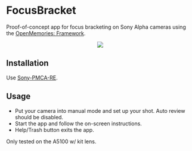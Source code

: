 # FocusBracket

Proof-of-concept app for focus bracketing on Sony Alpha cameras using the [OpenMemories: Framework](https://github.com/ma1co/OpenMemories-Framework).

<p align="center"><img src="http://i.imgur.com/oZj9V3M.gif"/></p>

## Installation ##
Use [Sony-PMCA-RE](https://github.com/ma1co/Sony-PMCA-RE).

## Usage ##
* Put your camera into manual mode and set up your shot. Auto review should be disabled.
* Start the app and follow the on-screen instructions.
* Help/Trash button exits the app.

Only tested on the A5100 w/ kit lens.